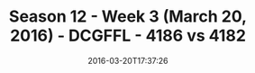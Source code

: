 ---
title: Season 12 - Week 3 (March 20, 2016) - DCGFFL - 4186 vs 4182
teams_score:
- team: 4186
  score: 37
- team: 4182
  score: 27
mvp: Larry W. (White); Jeremy S. (Navy)
game-ball: Jen J. (White); OJ (Royal)
sportsperson: ''
season: 12
week: 3
date: '2016-03-20T17:37:26'
pageid: season-12-week-3-march-20-2016-4186-vs-4182
---